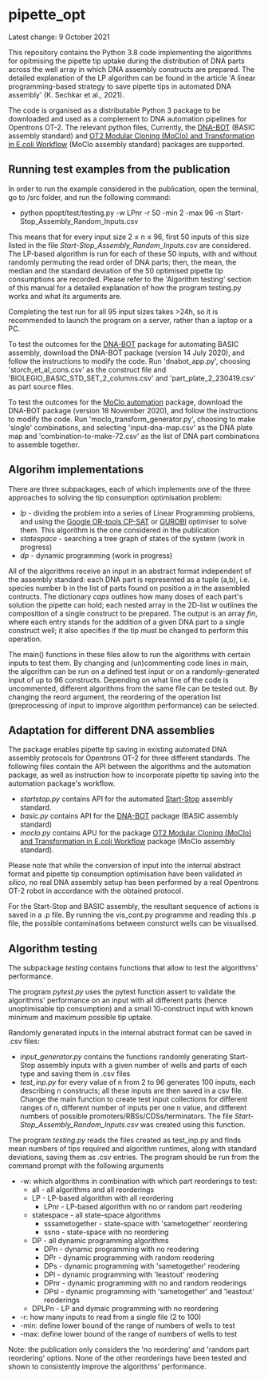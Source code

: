 # pipette_opt

Latest change: 9 October 2021

This repository contains the Python 3.8 code implementing the algorithms for opitmising the pipette tip uptake during the distribution of DNA parts across the well array in which DNA assembly constructs are prepared. The detailed explanation of the LP algorithm can be found in the article 'A linear programming-based strategy to save pipette tips in automated DNA assembly' (K. Sechkar et al., 2021).

The code is organised as a distributable Python 3 package to be downloaded and used as a complement to DNA automation pipelines for Opentrons OT-2. The relevant python files,  Currently, the [DNA-BOT](https://github.com/BASIC-DNA-ASSEMBLY/DNA-BOT) (BASIC assembly standard) and [OT2 Modular Cloning (MoClo) and Transformation in E.coli Workflow](https://github.com/DAMPLAB/OT2-MoClo-Transformation-Ecoli) (MoClo assembly standard) packages are supported.

## Running test examples from the publication

In order to run the example considered in the publication, open the terminal, go to /src folder, and run the following command:
* python ppopt/test/testing.py -w LPnr -r 50 -min 2 -max 96 -n Start-Stop_Assembly_Random_Inputs.csv

This means that for every input size 2 &#8804; n &#8804; 96, first 50 inputs of this size listed in the file _Start-Stop_Assembly_Random_Inputs.csv_ are considered. 
The LP-based algorithm is run for each of these 50 inputs, with and without randomly permuting the read order of DNA parts;
then, the mean, the median and the standard deviation of the 50 optimised pipette tip consumptions are recorded.
Please refer to the 'Algorithm testing' section of this manual for a detailed explanation of how the program testing.py works and what its arguments are.

Completing the test run for all 95 input sizes takes >24h, so it is recommended to launch the program on a server,
rather than a laptop or a PC. 

To test the outcomes for the [DNA-BOT](https://github.com/BASIC-DNA-ASSEMBLY/DNA-BOT) package for automating BASIC assembly, download the DNA-BOT package (version 14 July 2020), and follow the instructions to modify the code.
Run 'dnabot_app.py', choosing 'storch_et_al_cons.csv' as the construct file and 'BIOLEGIO_BASIC_STD_SET_2_columns.csv' and 'part_plate_2_230419.csv' as part source files.

To test the outcomes for the [MoClo automation](https://github.com/DAMPLAB/OT2-MoClo-Transformation-Ecoli) package, download the DNA-BOT package (version 18 November 2020), and follow the instructions to modify the code.
Run 'moclo_transform_generator.py', choosing to make 'single' combinations, and selecting 'input-dna-map.csv' as the DNA plate map and 'combination-to-make-72.csv' as the list of DNA part combinations to assemble together. 

## Algorihm implementations
There are three subpackages, each of which implements one of the three approaches to solving the tip consumption optimisation problem:
* _lp_ - dividing the problem into a series of Linear Programming problems, and using the [Google OR-tools CP-SAT](https://developers.google.com/optimization/cp/cp_solver) or [GUROBI](https://www.gurobi.com/) optimiser to solve them. This algorithm is the one considered in the publication
* _statespace_ - searching a tree graph of states of the system (work in progress)
* _dp_ - dynamic programming (work in progress)

All of the algorithms receive an input in an abstract format independent of the assembly standard: each DNA part is represented as a tuple (a,b), i.e. species number b in the list of parts found on position a in the assembled contructs. The dictionary _caps_  outlines how many doses of each part's solution the pipette can hold; each nested array in the  2D-list _w_ outlines the composition of a single construct to be prepared. The output is an array _fin_, where each entry stands for the addition of a given DNA part to a single construct well; it also specifies if the tip must be changed to perform this operation.

The main() functions in these files allow to run the algorithms with certain inputs to test them. By changing and (un)commenting code lines in main, the algorithm can be run on a defined test input or on a randomly-generated input of up to 96 constructs.  Depending on what line of the code is uncommented, different algorithms from the same file can be tested out. By changing the reord argument, the reordering of the operation list (preprocessing of input to improve algorithm performance) can be selected.

## Adaptation for different DNA assemblies
The package enables pipette tip saving in existing automated DNA assembly protocols for Opentrons OT-2 for three different standards. The following files contain the API between the algorithms and the automation package, as well as instruction how to incorporate pipette tip saving into the automation package's workflow.
* _startstop.py_ contains API for the automated [Start-Stop](https://github.com/zoltuz/dna_assembler)  assembly standard.
* _basic.py_ contains API for the [DNA-BOT](https://github.com/BASIC-DNA-ASSEMBLY/DNA-BOT) package (BASIC assembly standard)
* _moclo.py_ contains APU for the package [OT2 Modular Cloning (MoClo) and Transformation in E.coli Workflow](https://github.com/DAMPLAB/OT2-MoClo-Transformation-Ecoli) package (MoClo assembly standard).

Please note that while the conversion of input into the internal abstract format and pipette tip consumption optimisation have been validated _in silico_, no real DNA assembly setup has been performed by a real Opentrons OT-2 robot in accordance with the obtained protocol.

For the Start-Stop and BASIC assembly, the resultant sequence of actions is saved in a .p file. By running the vis_cont.py programme and reading this .p file, the possible contaminations between consturct wells can be visualised.

## Algorithm testing
The subpackage _testing_ contains functions that allow to test the algorithms' performance.

The program _pytest.py_ uses the pytest function assert to validate the algorithms' performance on an input with all different parts (hence unoptimisable tip consumption) and a small 10-construct input with known minimum and maximum possible tip uptake.

Randomly generated inputs in the internal abstract format can be saved in .csv files:
* _input_generator.py_ contains the functions randomly generating Start-Stop assembly inputs with a given number of wells and parts of each type and saving them in .csv files
* _test_inp.py_ for every value of n from 2 to 96 generates 100 inputs, each describing n constructs;
  all these inputs are then saved in a csv file. 
  Change the main function to create test input collections for different ranges of n, different number of inputs per one n value,
  and different numbers of possible promoters/RBSs/CDSs/terminators.
  The file _Start-Stop_Assembly_Random_Inputs.csv_ was created using this function.

The program _testing.py_ reads the files created as test_inp.py and finds mean numbers of tips required and algorithm runtimes, along with standard deviations, saving them as .csv entries.
The program should be run from the command prompt with the following arguments
* -w: which algorithms in combination with which part reorderings to test:
	* all - all algorithms and all reorderings
	* LP - LP-based algorithm with all reordering 
	    * LPnr - LP-based algorithm with no or random part reodering
	* statespace - all state-space algorithms
		* sssametogether - state-space with 'sametogether' reordering
		* ssno - state-space with no reordering
	* DP - all dynamic programming algorithms
		* DPn - dynamic programming with no reodering
		* DPr - dynamic programming with random reodering
		* DPs - dynamic programming with 'sametogether' reodering
		* DPl - dynamic programming with 'leastout' reodering
		* DPnr - dynamic programming with no and random reoderings
		* DPsl - dynamic programming with 'sametogether' and 'leastout' reoderings
	* DPLPn - LP and dymaic programming with no reordering
* -r: how many inputs to read from a single file (2 to 100)
* -min: define lower bound of the range of numbers of wells to test
* -max: define lower bound of the range of numbers of wells to test

Note: the publication only considers the 'no reordering' and 'random part reordering' options.
None of the other reorderings have been tested and shown to consistently improve the algorithms' performance.
